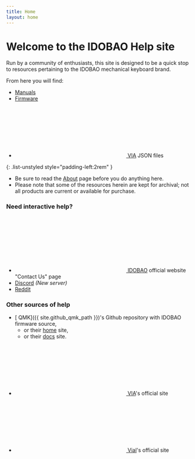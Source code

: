 ```yaml
---
title: Home
layout: home
---
```


# Welcome to the IDOBAO Help site

Run by a community of enthusiasts, this site is designed to be a quick stop to resources pertaining to the IDOBAO mechanical keyboard brand.

From here you will find:

  * [<i class="fas fa-fw fa-book"></i> Manuals](/manuals/)
  * [<i class="fas fa-fw fa-microchip"></i> Firmware](/firmware/)
  * [<svg class="fa"><use xlink:href="#via-logo"/></svg> VIA](/via/) JSON files

  {: .list-unstyled style="padding-left:2rem" }
  * <i class="fas fa-exclamation-triangle text-danger"></i> Be sure to read the [<i class="fas fa-question-circle"></i> About](about.html) page before you do anything here.  
  * <i class="fas fa-info-circle text-info"></i> Please note that some of the resources herein are kept for archival; not all products are current or available for purchase.


### Need interactive help?
  * [<svg class="fa fa-fw"><use xlink:href="#idobao-logo"/></svg> IDOBAO](https://idobao.net/pages/contact-us) official website "Contact Us" page
  * [<i class="fab fa-fw fa-discord"></i> Discord](https://discord.gg/asgKBYJUNA) *(New server)*
  * [<i class="fab fa-fw fa-reddit"></i> Reddit](https://www.reddit.com/r/IDOBAO/)

### Other sources of help
  * [<i class="fab fa-fw fa-github"></i> QMK]({{ site.github_qmk_path }})'s Github repository with IDOBAO firmware source,
    * or their [<i class="fas fa-fw fa-globe"></i> home](https://qmk.fm) site, 
    * or their [<i class="fas fa-fw fa-book"></i> docs](https://docs.qmk.fm) site.
  * [<svg class="fa"><use xlink:href="#via-logo"/></svg> VIA](https://www.caniusevia.com/)'s official site
  * [<svg class="fa"><use xlink:href="#vial-logo"/></svg> Vial](https://get.vial.today/)'s official site

